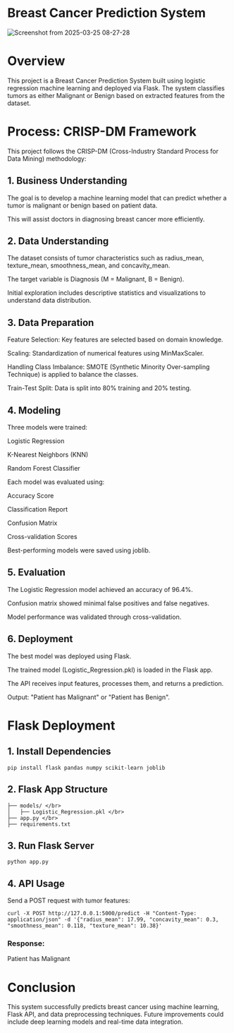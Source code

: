# Breast Cancer Prediction System

![Screenshot from 2025-03-25 08-27-28](https://github.com/user-attachments/assets/13292f87-5516-4b58-89fb-4df34d7b57ae)

# Overview

This project is a Breast Cancer Prediction System built using logistic regression machine learning and deployed via Flask. The system classifies tumors as either Malignant or Benign based on extracted features from the dataset.

# Process: CRISP-DM Framework

This project follows the CRISP-DM (Cross-Industry Standard Process for Data Mining) methodology:

## 1. Business Understanding

The goal is to develop a machine learning model that can predict whether a tumor is malignant or benign based on patient data.

This will assist doctors in diagnosing breast cancer more efficiently.

## 2. Data Understanding

The dataset consists of tumor characteristics such as radius_mean, texture_mean, smoothness_mean, and concavity_mean.

The target variable is Diagnosis (M = Malignant, B = Benign).

Initial exploration includes descriptive statistics and visualizations to understand data distribution.

## 3. Data Preparation

Feature Selection: Key features are selected based on domain knowledge.

Scaling: Standardization of numerical features using MinMaxScaler.

Handling Class Imbalance: SMOTE (Synthetic Minority Over-sampling Technique) is applied to balance the classes.

Train-Test Split: Data is split into 80% training and 20% testing.

## 4. Modeling

Three models were trained:

Logistic Regression

K-Nearest Neighbors (KNN)

Random Forest Classifier

Each model was evaluated using:

Accuracy Score

Classification Report

Confusion Matrix

Cross-validation Scores

Best-performing models were saved using joblib.

## 5. Evaluation

The Logistic Regression model achieved an accuracy of 96.4%.

Confusion matrix showed minimal false positives and false negatives.

Model performance was validated through cross-validation.

## 6. Deployment

The best model was deployed using Flask.

The trained model (Logistic_Regression.pkl) is loaded in the Flask app.

The API receives input features, processes them, and returns a prediction.

Output: "Patient has Malignant" or "Patient has Benign".

# Flask Deployment

## 1. Install Dependencies  

    pip install flask pandas numpy scikit-learn joblib  

## 2. Flask App Structure  

    ├── models/ </br>
    │   ├── Logistic_Regression.pkl </br>
    ├── app.py </br>
    ├── requirements.txt  

## 3. Run Flask Server  

    python app.py  

## 4. API Usage 

Send a POST request with tumor features:

    curl -X POST http://127.0.0.1:5000/predict -H "Content-Type: application/json" -d '{"radius_mean": 17.99, "concavity_mean": 0.3, "smoothness_mean": 0.118, "texture_mean": 10.38}'

### Response:

Patient has Malignant

# Conclusion

This system successfully predicts breast cancer using machine learning, Flask API, and data preprocessing techniques. Future improvements could include deep learning models and real-time data integration.
